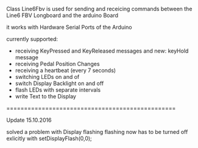 Class Line6Fbv is used for sending and receicing commands between the Line6 FBV Longboard and the arduino Board

it works with Hardware Serial Ports of the Arduino

currently supported:

- receiving KeyPressed and KeyReleased messages and new: keyHold message
- receiving Pedal Position Changes
- receiving a heartbeat (every 7 seconds)
- switching LEDs on and of
- switch Display Backlight on and off
- flash LEDs with separate intervals
- write Text to the Display


================================================

Update 15.10.2016

solved a problem with Display flashing
flashing now has to be turned off exlicitly with setDisplayFlash(0,0);

